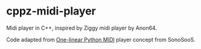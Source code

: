 # cppz-midi-player
Midi player in C++, inspired by Ziggy midi player by Anon64.

Code adapted from [One-linear Python MIDI](https://gist.github.com/SonoSooS/6ad345ef21bed2bb74c05d8b52c6fb82) player concept from SonoSooS.
